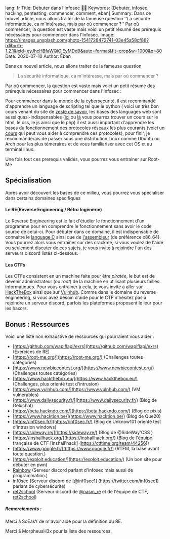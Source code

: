 lang: fr
Title: Debuter dans l'infosec 👨‍💻
Keywords: [Debuter, infosec, hacking, pentesting, commencer, comment, eban]
Summary: Dans ce nouvel article, nous allons traiter de la fameuse question ''La sécurité informatique, ca m'intéresse, mais par où commencer ?'' Par où commencer, la question est vaste mais voici un petit résumé des prérequis nécessaires pour commencer dans l'Infosec.
Image: https://images.unsplash.com/photo-1541728472741-03e45a58cf88?ixlib=rb-1.2.1&ixid=eyJhcHBfaWQiOjEyMDd9&auto=format&fit=crop&w=1000&q=80
Date: 2020-07-10
Author: Eban

Dans ce nouvel article, nous allons traiter de la fameuse question

> La sécurité informatique, ca m'intéresse, mais par où commencer ?

Par où commencer, la question est vaste mais voici un petit résumé des prérequis nécessaires pour commencer dans l'Infosec :

Pour commencer dans le monde de la cybersecurité, il est recommandé d'apprendre un language de scripting tel que le python ( voici un très bon cours venant du site de [zeste de savoir](https://zestedesavoir.com/tutoriels/799/apprendre-a-programmer-avec-python-3/), les bases des languages web sont aussi quasi-indispensables ([ici](https://apprendre-html.3wa.fr/courses) ou [là](https://openclassrooms.com/fr/courses/918836-concevez-votre-site-web-avec-php-et-mysql) vous pourrez trouver un cours sur le html, le css, le js ainsi que le php) il est aussi important d'apprendre les bases du fonctionnement des protocoles réseaux les plus courants (voici [un cours](https://openclassrooms.com/fr/courses/857447-apprenez-le-fonctionnement-des-reseaux-tcp-ip) qui peut vous aider à comprendre ces protocoles), pour finir, je recommanderais de passer sous une distribution Linux comme Ubuntu ou Arch pour les plus téméraires et de vous familiariser avec cet OS et au terminal linux.

Une fois tout ces prerequis validés, vous pourrez vous entrainer sur Root-Me

## Spécialisation

Après avoir découvert les bases de ce milieu, vous pourrez vous spécialiser dans certains domaines spécifiques

#### Le RE(Reverse Engineering / Rétro Ingénerie)

Le Reverse Engineering est le fait d'étudier le fonctionnement d'un programme pour en comprendre le fonctionnement sans avoir le code source de celui-ci.
Pour débuter dans ce domaine, il est indispensable de connaitre le [language C](https://zestedesavoir.com/tutoriels/755/le-langage-c-1/) ainsi que de [l'assembleur](https://www.youtube.com/watch?v=yxzUi8MdOAA&list=PLcT0DaY68xGzzmj47WSbb8XaIwWFjVlKz) (de préférence x86_64).
Vous pourrez alors vous entraîner sur des crackme, si vous voulez de l'aide ou seulement discuter de ces sujets, je vous invite à rejoindre l'un des serveurs discord listés ci-dessous.

#### Les CTFs

Les CTFs consistent en un machine faite pour être *piratée*, le but est de devenir administrateur (ou *root*) de la machine en utilisant plusieurs failles informatiques. Pour vous entrainer à cela, je vous invite à aller sur [HackTheBox](https://hackthebox.eu) ainsi que sur [Vulnhub](https://vulnhub.com).
Comme dans le domaine du reverse engineering, si vous avez besoin d'aide pour le CTF n'hésitez pas à rejoindre un serveur discord, parfois les plateformes proposent le leur pour les haxors.

## Bonus : Ressources
Voici une liste non exhaustive de ressources qui pourraient vous aider :

- [https://github.com/wapiflapi/exrs](https://github.com/wapiflapi/exrs) (Exercices de RE)
- [https://root-me.org/](https://root-me.org/) (Challenges toutes catégories)
- [https://www.newbiecontest.org/](https://www.newbiecontest.org/) (Challenges toutes catégories)
- [https://www.hackthebox.eu/](https://www.hackthebox.eu/) (Challenges, plus orienté test d'intrusion)
- [https://www.vulnhub.com/](https://www.vulnhub.com/) (VM vulnérables)
- [https://www.dailysecurity.fr/](https://www.dailysecurity.fr/) (Blog de Geluchat)
- [https://beta.hackndo.com/](https://beta.hackndo.com/) (Blog de pixis)
- [https://www.hacktion.be/](https://www.hacktion.be/) (Blog de Que20)
- [https://inf0sec.fr/](https://inf0sec.fr/) (Blog de Unknow101 orienté test d'intrusion windows)
- [https://sideway.re/](https://sideway.re/) (Blog de @SideWay'CSS )
- [https://inshallhack.org/](https://inshallhack.org/) (Blog de l'équipe française de CTF [Inshall'hack] (https://ctftime.org/team/44256))
- [https://www.google.fr/](https://www.google.fr/) (RTFM, la base avant toute question.)
- [https://exploit.education/](https://exploit.education/) (Un bon site pour débuter en pwn)
- [Rainbow](https://discord.gg/heAw9mZ) (Serveur discord parlant d'infosec mais aussi de programmation.)
- [inf0sec](https://discord.gg/YEy6aZ4) (Serveur discord de [@inf0sec1] (https://twitter.com/inf0sec1) parlant de cybersécurité)
- [ret2school](https://discord.gg/gFws9jH) (Serveur discord de [@nasm_re](https://twitter.com/nasm_re) et de l'équipe de CTF, [ret2school](https://twitter.com/ret2school_fr))

##### Remerciements :
Merci à SoEasY de m'avoir aidé pour la définition du RE.

Merci à MorpheusH3x pour la liste des ressources.
